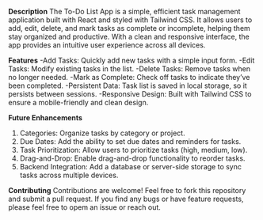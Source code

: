 **Description**
The To-Do List App is a simple, efficient task management application built with React and styled with Tailwind CSS. It allows users to add, edit, delete, and mark tasks as complete or incomplete, helping them stay organized and productive. With a clean and responsive interface, the app provides an intuitive user experience across all devices.

**Features**
-Add Tasks: Quickly add new tasks with a simple input form.
-Edit Tasks: Modify existing tasks in the list.
-Delete Tasks: Remove tasks when no longer needed.
-Mark as Complete: Check off tasks to indicate they’ve been completed.
-Persistent Data: Task list is saved in local storage, so it persists between sessions.
-Responsive Design: Built with Tailwind CSS to ensure a mobile-friendly and clean design.

**Future Enhancements**
1. Categories: Organize tasks by category or project.
2. Due Dates: Add the ability to set due dates and reminders for tasks.
3. Task Prioritization: Allow users to prioritize tasks (high, medium, low).
4. Drag-and-Drop: Enable drag-and-drop functionality to reorder tasks.
5. Backend Integration: Add a database or server-side storage to sync tasks across multiple devices.

**Contributing**
Contributions are welcome! Feel free to fork this repository and submit a pull request. If you find any bugs or have feature requests, please feel free to opem an issue or reach out.
